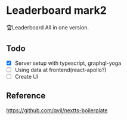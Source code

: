 # Leaderboard mark2

🏆Leaderboard All in one version.

## Todo

- [x] Server setup with typescript, graphql-yoga
- [ ] Using data at frontend(react-apollo?)
- [ ] Create UI

## Reference

https://github.com/qvil/nextts-boilerplate
